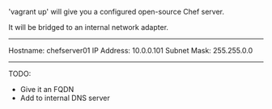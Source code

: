 'vagrant up' will give you a configured open-source Chef server.

It will be bridged to an internal network adapter.

---

Hostname: chefserver01
IP Address: 10.0.0.101
Subnet Mask: 255.255.0.0

---

TODO:
- Give it an FQDN
- Add to internal DNS server
